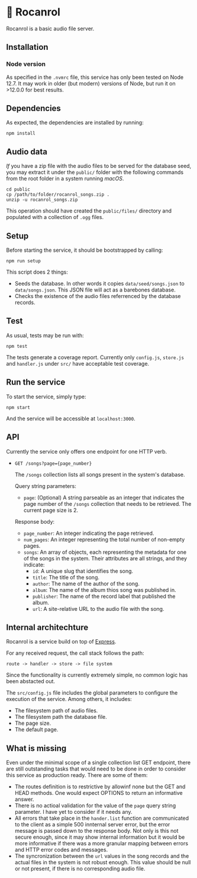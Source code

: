 # 🤘 Rocanrol 

Rocanrol is a basic audio file server.

## Installation

### Node version

As specified in the `.nvmrc` file, this service has only been tested on Node 12.7. It may work in older (but modern) versions of Node, but run it on >12.0.0 for best results.

## Dependencies

As expected, the dependencies are installed by running:

```
npm install
```

## Audio data

_If_ you have a zip file with the audio files to be served for the database seed, you may extract it under the `public/` folder with the following commands from the root folder in a system running _macOS_.

```
cd public
cp /path/to/folder/rocanrol_songs.zip .
unzip -u rocanrol_songs.zip
```

This operation should have created the `public/files/` directory and populated with a collection of `.ogg` files.

## Setup

Before starting the service, it should be bootstrapped by calling:

```
npm run setup
```

This script does 2 things:

- Seeds the database. In other words it copies `data/seed/songs.json` to `data/songs.json`. This JSON file will act as a barebones database.
- Checks the existence of the audio files referrenced by the database records.

## Test

As usual, tests may be run with:

```
npm test
```

The tests generate a coverage report. Currently only `config.js`, `store.js` and `handler.js` under `src/` have acceptable test coverage.

## Run the service

To start the service, simply type:

```
npm start
```

And the service will be accessible at `localhost:3000`.

## API

Currently the service only offers one endpoint for one HTTP verb.

- `GET /songs?page={page_number}`

  The `/songs` collection lists all songs present in the system's database.

  Query string parameters:
    - `page`: (Optional) A string parseable as an integer that indicates the page number of the `/songs` collection that needs to be retrieved. The current page size is 2.

  Response body:

    - `page_number`: An integer indicating the page retrieved.
    - `num_pages`: An integer representing the total number of non-empty pages.
    - `songs`: An array of objects, each representing the metadata for one of the songs in the system. Their attributes are all strings, and they indicate:
      - `id`: A unique slug that identifies the song.
      - `title`: The title of the song.
      - `author`: The name of the author of the song.
      - `album`: The name of the album thios song was published in.
      - `publisher`: The name of the record label that published the album.
      - `url`: A site-relative URL to the audio file with the song.

## Internal architechture

Rocanrol is a service build on top of [Express](https://expressjs.com/).

For any received request, the call stack follows the path:

```
route -> handler -> store -> file system
```

Since the functionality is currently extremely simple, no common logic has been abstacted out.

The `src/config.js` file includes the global parameters to configure the execution of the service. Among others, it includes:

- The filesystem path of audio files.
- The filesystem path the database file.
- The page size.
- The default page.


## What is missing

Even under the minimal scope of a single collection list GET endpoint, there are still outstanding tasks that would need to be done in order to consider this service as production ready. There are some of them:

- The routes definition is to restrictive by allowinf none but the GET and HEAD methods. One would expect OPTIONS to return an informative answer.
- There is no actioal validation for the value of the `page` query string parameter. I have yet to consider if it needs any.
- All errors that take place in the `hander.list` function are communicated to the client as a simple 500 innternal server error, but the error message is passed down to the response body. Not only is this not secure enough, since it may show internal information but it would be more informative if there was a more granular mapping between errors and HTTP error codes and messages.
- The syncronization between the `url` values in the song records and the actual files in the system is not robust enough. This value should be null or not present, if there is no corresponding audio file.
  
   




